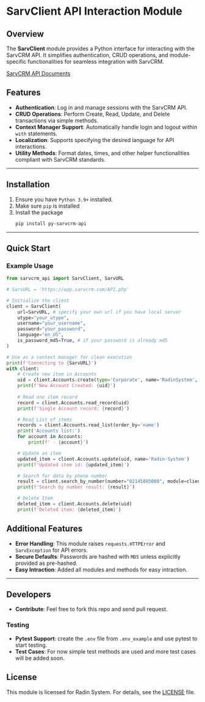 # SarvClient API Interaction Module

## Overview

The **SarvClient** module provides a Python interface for interacting with the SarvCRM API. It simplifies authentication, CRUD operations, and module-specific functionalities for seamless integration with SarvCRM.

[SarvCRM API Documents](https://app.sarvcrm.com/webservice/)

## Features
- **Authentication**: Log in and manage sessions with the SarvCRM API.
- **CRUD Operations**: Perform Create, Read, Update, and Delete transactions via simple methods.
- **Context Manager Support**: Automatically handle login and logout within `with` statements.
- **Localization**: Supports specifying the desired language for API interactions.
- **Utility Methods**: Format dates, times, and other helper functionalities compliant with SarvCRM standards.

---

## Installation

1. Ensure you have `Python 3.9+` installed.
2. Make sure `pip` is installed
4. Install the package
   ```bash
   pip install py-sarvcrm-api
   ```
---

## Quick Start

### Example Usage

```python
from sarvcrm_api import SarvClient, SarvURL

# SarvURL = 'https://app.sarvcrm.com/API.php'

# Initialize the client
client = SarvClient(
    url=SarvURL, # specify your own url if you have local server
    utype="your_utype",
    username="your_username",
    password="your_password",
    language="en_US",
    is_password_md5=True, # if your password is already md5
)

# Use as a context manager for clean execution
print(f'Connecting to {SarvURL}')
with client:
    # Create new item in Accounts
    uid = client.Accounts.create(type='Corporate', name='RadinSystem', numbers=['02145885000'])
    print(f'New Account Created: {uid}')
    
    # Read one item record
    record = clinet.Accounts.read_record(uid)
    print(f'Single Account record: {record}')

    # Read List of items
    records = client.Accounts.read_list(order_by='name')
    print('Accounts list:')
    for account in Accounts:
        print(f' - {account}')

    # Update an item
    updated_item = client.Accounts.update(uid, name='Radin-System')
    print(f'Updated item id: {updated_item}')

    # Search for data by phone number
    result = client.search_by_number(number="02145885000", module=client.Accounts) # module is optional
    print(f'Search by number result: {result}')

    # Delete Item
    deleted_item = client.Accounts.delete(uid)
    print(f'Deleted item: {deleted_item}')

```
## Additional Features

- **Error Handling**: This module raises `requests.HTTPError` and `SarvException` for API errors.
- **Secure Defaults**: Passwords are hashed with `MD5` unless explicitly provided as pre-hashed.
- **Easy Intraction**: Added all modules and methods for easy intraction.

---

## Developers
   - **Contribute**: Feel free to fork this repo and send pull request.

### Testing
  - **Pytest Support**: create the `.env` file from `.env_example` and use pytest to start testing.
  - **Test Cases**: For now simple test methods are used and more test cases will be added soon.

## License

This module is licensed for Radin System. For details, see the [LICENSE](LICENSE) file.
